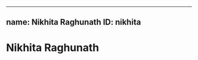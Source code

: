 -------------------------------------------------------------
name: Nikhita Raghunath
ID: nikhita
-------------------------------------------------------------

# Nikhita Raghunath
